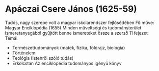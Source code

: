 # Apáczai Csere János (1625-59)
Tudós, nagy szerepe volt a magyar iskolarendszer fejlősédében
Fő műve: Magyar Enciklopédia (1655)
Minden műveltségi és tudományterület ismeretanyagából gyűjtött benne ismereteket össze a szerző
11 fejezet
Témái:
- Természettudományok (matek, fizika, földrajz, biológia)
- Történelem
- Teológia (Istenről szóló tudás)
- Erkölcstan
Az enciklopédia tudományos igényű könyv
